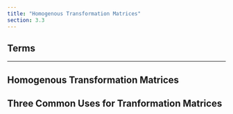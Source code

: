 ```yaml
---
title: "Homogenous Transformation Matrices"
section: 3.3
---
```


## Terms

---

## Homogenous Transformation Matrices

## Three Common Uses for Tranformation Matrices
